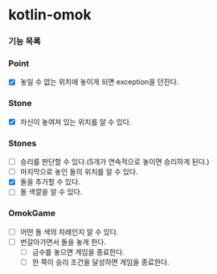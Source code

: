 # kotlin-omok

### 기능 목록

### Point
- [x] 놓일 수 없는 위치에 놓이게 되면 exception을 던진다.

### Stone
- [x] 자신이 놓여져 있는 위치를 알 수 있다.

### Stones
- [ ] 승리를 판단할 수 있다.(5개가 연속적으로 놓이면 승리하게 된다.)
- [ ] 마지막으로 놓인 돌의 위치를 알 수 있다.
- [x] 돌을 추가할 수 있다.
- [ ] 돌 색깔을 알 수 있다.

### OmokGame
- [ ] 어떤 돌 색의 차례인지 알 수 있다.
- [ ] 번갈아가면서 돌을 놓게 한다.
  - [ ] 금수를 놓으면 게임을 종료한다.
  - [ ] 한 쪽이 승리 조건을 달성하면 게임을 종료한다.
